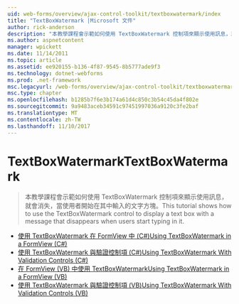 ```yaml
---
uid: web-forms/overview/ajax-control-toolkit/textboxwatermark/index
title: "TextBoxWatermark |Microsoft 文件"
author: rick-anderson
description: "本教學課程會示範如何使用 TextBoxWatermark 控制項來顯示使用訊息，就會消失，當使用者開始在其中輸入的文字方塊。"
ms.author: aspnetcontent
manager: wpickett
ms.date: 11/14/2011
ms.topic: article
ms.assetid: ee920155-b136-4f87-9545-8b5777ade9f3
ms.technology: dotnet-webforms
ms.prod: .net-framework
msc.legacyurl: /web-forms/overview/ajax-control-toolkit/textboxwatermark
msc.type: chapter
ms.openlocfilehash: b1285b7f6e3b174a61d4c850c3b54c45da4f802e
ms.sourcegitcommit: 9a9483aceb34591c97451997036a9120c3fe2baf
ms.translationtype: MT
ms.contentlocale: zh-TW
ms.lasthandoff: 11/10/2017
---
```

<a name="textboxwatermark"></a><span data-ttu-id="068a5-103">TextBoxWatermark</span><span class="sxs-lookup"><span data-stu-id="068a5-103">TextBoxWatermark</span></span>
====================
> <span data-ttu-id="068a5-104">本教學課程會示範如何使用 TextBoxWatermark 控制項來顯示使用訊息，就會消失，當使用者開始在其中輸入的文字方塊。</span><span class="sxs-lookup"><span data-stu-id="068a5-104">This tutorial shows how to use the TextBoxWatermark control to display a text box with a message that disappears when users start typing in it.</span></span>


- [<span data-ttu-id="068a5-105">使用 TextBoxWatermark 在 FormView 中 (C#)</span><span class="sxs-lookup"><span data-stu-id="068a5-105">Using TextBoxWatermark in a FormView (C#)</span></span>](using-textboxwatermark-in-a-formview-cs.md)
- [<span data-ttu-id="068a5-106">使用 TextBoxWatermark 與驗證控制項 (C#)</span><span class="sxs-lookup"><span data-stu-id="068a5-106">Using TextBoxWatermark With Validation Controls (C#)</span></span>](using-textboxwatermark-with-validation-controls-cs.md)
- [<span data-ttu-id="068a5-107">在 FormView (VB) 中使用 TextBoxWatermark</span><span class="sxs-lookup"><span data-stu-id="068a5-107">Using TextBoxWatermark in a FormView (VB)</span></span>](using-textboxwatermark-in-a-formview-vb.md)
- [<span data-ttu-id="068a5-108">使用 TextBoxWatermark 與驗證控制項 (VB)</span><span class="sxs-lookup"><span data-stu-id="068a5-108">Using TextBoxWatermark With Validation Controls (VB)</span></span>](using-textboxwatermark-with-validation-controls-vb.md)
